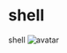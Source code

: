 # shell
shell
![avatar](https://www.howtogeek.com/wp-content/uploads/2019/03/img_5c94224b1cfd7.png)
